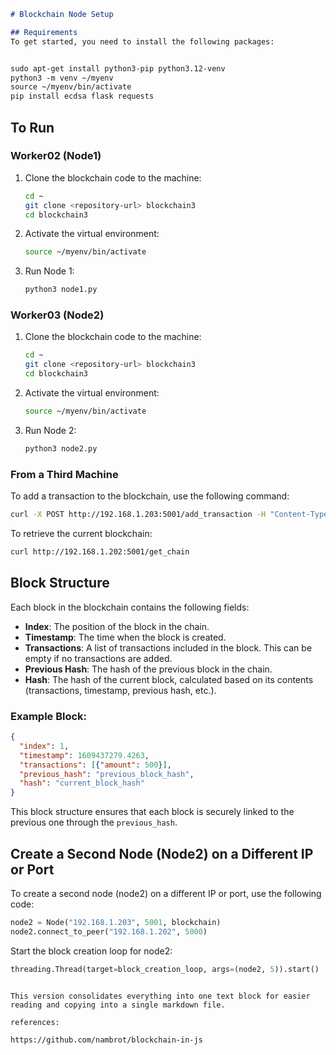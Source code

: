 ```markdown
# Blockchain Node Setup

## Requirements
To get started, you need to install the following packages:


sudo apt-get install python3-pip python3.12-venv
python3 -m venv ~/myenv
source ~/myenv/bin/activate
pip install ecdsa flask requests
```

## To Run

### Worker02 (Node1)
1. Clone the blockchain code to the machine:
   ```bash
   cd ~
   git clone <repository-url> blockchain3
   cd blockchain3
   ```
2. Activate the virtual environment:
   ```bash
   source ~/myenv/bin/activate
   ```
3. Run Node 1:
   ```bash
   python3 node1.py
   ```

### Worker03 (Node2)
1. Clone the blockchain code to the machine:
   ```bash
   cd ~
   git clone <repository-url> blockchain3
   cd blockchain3
   ```
2. Activate the virtual environment:
   ```bash
   source ~/myenv/bin/activate
   ```
3. Run Node 2:
   ```bash
   python3 node2.py
   ```

### From a Third Machine
To add a transaction to the blockchain, use the following command:
```bash
curl -X POST http://192.168.1.203:5001/add_transaction -H "Content-Type: application/json" -d '{"amount": 100}'
```

To retrieve the current blockchain:
```bash
curl http://192.168.1.202:5001/get_chain
```

## Block Structure
Each block in the blockchain contains the following fields:
- **Index**: The position of the block in the chain.
- **Timestamp**: The time when the block is created.
- **Transactions**: A list of transactions included in the block. This can be empty if no transactions are added.
- **Previous Hash**: The hash of the previous block in the chain.
- **Hash**: The hash of the current block, calculated based on its contents (transactions, timestamp, previous hash, etc.).

### Example Block:
```json
{
  "index": 1,
  "timestamp": 1609437279.4263,
  "transactions": [{"amount": 500}],
  "previous_hash": "previous_block_hash",
  "hash": "current_block_hash"
}
```

This block structure ensures that each block is securely linked to the previous one through the `previous_hash`.

## Create a Second Node (Node2) on a Different IP or Port
To create a second node (node2) on a different IP or port, use the following code:
```python
node2 = Node("192.168.1.203", 5001, blockchain)
node2.connect_to_peer("192.168.1.202", 5000)
```

Start the block creation loop for node2:
```python
threading.Thread(target=block_creation_loop, args=(node2, 5)).start()
```
```

This version consolidates everything into one text block for easier reading and copying into a single markdown file.

references:

https://github.com/nambrot/blockchain-in-js

